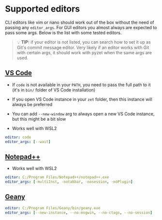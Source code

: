 # Supported editors

CLI editors like vim or nano should work out of the box without the need
of passing any `editor_args`. For GUI editors you almost always are
expected to pass some args. Below is the list with some tested editors.

> 💡 **TIP:** if your editor is not listed, you can search how to set it
> up as Git's commit message editor. Very likely if an editor works with
> Git with certain args, it should work with pyzet when the same args are
> used.

## [VS Code](https://code.visualstudio.com/)

* If `code` is not available in your `PATH`, you need to pass the full
  path to it (it's in `bin/` folder of VS Code installation)

* If you open VS Code instance in your `zet` folder, then this instance
  will always be preferred

* You can add `--new-window` arg to always open a new VS Code instance,
  but this might be a bit slow

* Works well with WSL2

```yaml
editor: code
editor_args: [--wait]
```

## [Notepad++](https://notepad-plus-plus.org/)

* Works well with WSL2

```yaml
editor: C:/Program Files/Notepad++/notepad++.exe
editor_args: [-multiInst, -notabbar, -nosession, -noPlugin]
```

## [Geany](https://www.geany.org/)

```yaml
editor: C:/Program Files/Geany/bin/geany.exe
editor_args: [--new-instance, --no-msgwin, --no-ctags, --no-session]
```
